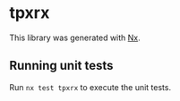 # tpxrx

This library was generated with [Nx](https://nx.dev).

## Running unit tests

Run `nx test tpxrx` to execute the unit tests.
